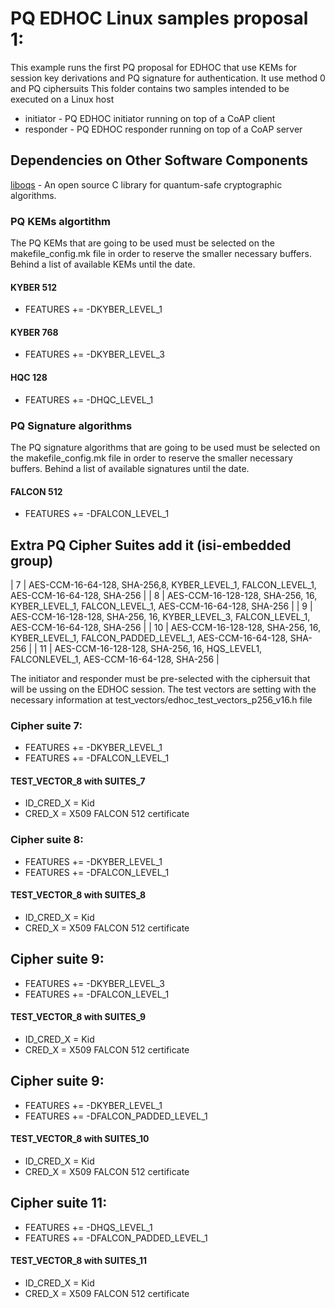 # PQ EDHOC Linux samples proposal 1: 

This example runs the first PQ proposal for EDHOC that use KEMs for session key derivations and PQ signature for authentication. It use method 0 and PQ ciphersuits 
This folder contains two samples intended to be executed on a Linux host

* initiator - PQ EDHOC initiator running on top of a CoAP client
* responder - PQ EDHOC responder running on top of a CoAP server

## Dependencies on Other Software Components 
[liboqs](https://github.com/open-quantum-safe/liboqs) - An open source C library for quantum-safe cryptographic algorithms.

### PQ KEMs algortithm
The PQ KEMs that are going to be used must be selected on the makefile_config.mk file in order to reserve the smaller necessary buffers. Behind a list of available KEMs until the date.  
#### KYBER 512
- FEATURES += -DKYBER_LEVEL_1
#### KYBER 768   
-  FEATURES += -DKYBER_LEVEL_3
#### HQC 128 
- FEATURES += -DHQC_LEVEL_1

### PQ Signature algorithms
The PQ signature algorithms that are going to be used must be selected on the makefile_config.mk file in order to reserve the smaller necessary buffers. Behind a list of available signatures until the date.
#### FALCON 512
- FEATURES += -DFALCON_LEVEL_1

## Extra PQ Cipher Suites add it (isi-embedded group)
| 7    | AES-CCM-16-64-128, SHA-256,8, KYBER_LEVEL_1, FALCON_LEVEL_1, AES-CCM-16-64-128, SHA-256 |
| 8    | AES-CCM-16-128-128, SHA-256, 16,
KYBER_LEVEL_1, FALCON_LEVEL_1,  AES-CCM-16-64-128, SHA-256 |
| 9    | AES-CCM-16-128-128, SHA-256, 16,
KYBER_LEVEL_3, FALCON_LEVEL_1,  AES-CCM-16-64-128, SHA-256 |
| 10    | AES-CCM-16-128-128, SHA-256, 16,
KYBER_LEVEL_1, FALCON_PADDED_LEVEL_1,  AES-CCM-16-64-128, SHA-256 |
| 11    | AES-CCM-16-128-128, SHA-256, 16, HQS_LEVEL1, FALCONLEVEL_1, AES-CCM-16-64-128, SHA-256 |

The initiator and responder must be pre-selected with the ciphersuit that will be ussing on the EDHOC session. The test vectors are setting with the necessary information at test_vectors/edhoc_test_vectors_p256_v16.h file

### Cipher suite 7:
- FEATURES += -DKYBER_LEVEL_1
- FEATURES += -DFALCON_LEVEL_1
#### TEST_VECTOR_8 with SUITES_7 
- ID_CRED_X = Kid
- CRED_X = X509 FALCON 512 certificate

### Cipher suite 8:
- FEATURES += -DKYBER_LEVEL_1
- FEATURES += -DFALCON_LEVEL_1
#### TEST_VECTOR_8 with SUITES_8
- ID_CRED_X = Kid
- CRED_X = X509 FALCON 512 certificate

## Cipher suite 9:
- FEATURES += -DKYBER_LEVEL_3
- FEATURES += -DFALCON_LEVEL_1
#### TEST_VECTOR_8 with SUITES_9
- ID_CRED_X = Kid
- CRED_X = X509 FALCON 512 certificate

## Cipher suite 9:
- FEATURES += -DKYBER_LEVEL_1
- FEATURES += -DFALCON_PADDED_LEVEL_1
#### TEST_VECTOR_8 with SUITES_10
- ID_CRED_X = Kid
- CRED_X = X509 FALCON 512 certificate

## Cipher suite 11:
- FEATURES += -DHQS_LEVEL_1
- FEATURES += -DFALCON_PADDED_LEVEL_1
#### TEST_VECTOR_8 with SUITES_11
- ID_CRED_X = Kid
- CRED_X = X509 FALCON 512 certificate

